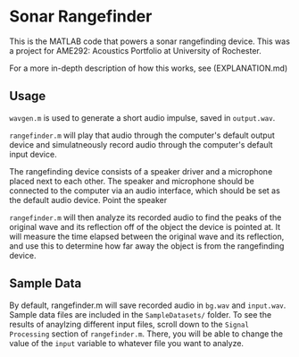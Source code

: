 <h1> Sonar Rangefinder </h1>

This is the MATLAB code that powers a sonar rangefinding device. This
was a project for AME292: Acoustics Portfolio at University of Rochester.

For a more in-depth description of how this works, see (EXPLANATION.md)

<h2> Usage </h2>

`wavgen.m` is used to generate a short audio impulse, saved in `output.wav`. 

`rangefinder.m` will play that audio through the computer's default
output device and simulatneously record audio through the computer's
default input device.

The rangefinding device consists of a speaker driver and a microphone
placed next to each other. The speaker and microphone should be connected
to the computer via an audio interface, which should be set as the default
audio device. Point the speaker

`rangefinder.m` will then analyze its recorded audio to find the peaks of
the original wave and its reflection off of the object the device is
pointed at. It will measure the time elapsed between the original wave and
its reflection, and use this to determine how far away the object is from
the rangefinding device.

<h2> Sample Data </h2>

By default, rangefinder.m will save recorded audio in `bg.wav` and
`input.wav`. Sample data files are included in the `SampleDatasets/` folder.
To see the results of anaylzing different input files, scroll down to the
`Signal Processing` section of `rangefinder.m`. There, you will be
able to change the value of the `input` variable to whatever file you want
to analyze.



